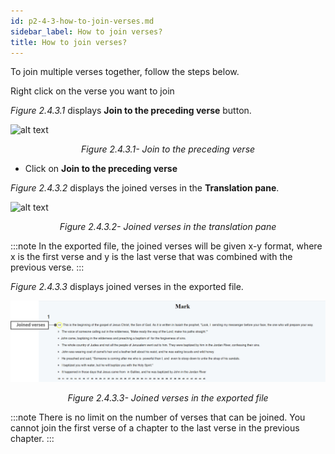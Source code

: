 ```yaml
---
id: p2-4-3-how-to-join-verses.md
sidebar_label: How to join verses?
title: How to join verses?
---
```



To join multiple verses together, follow the steps below.

Right click on the verse you want to join

_Figure 2.4.3.1_ displays **Join to the preceding verse** button.

![alt text](../../../../static/AutographaLiveImages/Translation-pane/join-to-the-preceding-verse-fig-2.4.3.1x.jpg 'Join to the preceding verse')
<div align="center"style="font-style: italic;">Figure 2.4.3.1- Join to the preceding verse</div>

-   Click on **Join to the preceding verse**

_Figure 2.4.3.2_ displays the joined verses in the **Translation pane**.

![alt text](../../../../static/AutographaLiveImages/Translation-pane/joined-verses-in-the-translation-pane-fig-2.4.3.2.jpg 'Joined verses in the translation pane')
<div align="center"style="font-style: italic;">Figure 2.4.3.2- Joined verses in the translation pane</div>

:::note
In the exported file, the joined verses will be given x-y format, where x is the first verse and y is the last verse that was combined with the previous verse.
:::

_Figure 2.4.3.3_ displays joined verses in the exported file.

![alt text](../../../../static/AutographaLiveImages/Translation-pane/joined-verses-in-the-exported-file-fig-2.4.3.3.jpg ' Joined verses in the exported file')
<div align="center"style="font-style: italic;">Figure 2.4.3.3- Joined verses in the exported file</div>

:::note
There is no limit on the number of verses that can be joined.
You cannot join the first verse of a chapter to the last verse in the previous chapter.
:::

